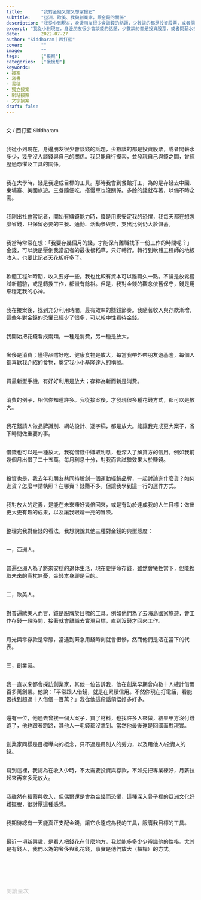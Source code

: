 ```yaml
---
title:       "我對金錢又懼又想掌握它"
subtitle:    "亞洲、歐美、我與創業家，跟金錢的關係"
description: "我從小到現在，身邊朋友很少會談錢的話題，少數談的都是投資股票，或者問薪水多少，幾乎沒人談錢與自己的關係。我只能自行摸索，並發現自己與錢之間，曾經歷過恐懼及工具的關係..."
excerpt: "我從小到現在，身邊朋友很少會談錢的話題，少數談的都是投資股票，或者問薪水多少，幾乎沒人談錢與自己的關係。我只能自行摸索，並發現自己與錢之間，曾經歷過恐懼及工具的關係..."
date:        2022-07-27
author: "Siddharam｜西打藍"
cover:       ""
image:       ""
tags:        ["接案"]
categories:  ["慢慢想"]
keywords:
- 接案
- 寫書
- 書稿
- 獨立接案
- 網站接案
- 文字接案
draft: false
---
```


<article style="font-family: 'Noto Sans TC', '微軟正黑體', sans-serif; font-weight: 300;">

<br>文 / 西打藍 Siddharam<br><br>

我從小到現在，身邊朋友很少會談錢的話題，少數談的都是投資股票，或者問薪水多少，幾乎沒人談錢與自己的關係。我只能自行摸索，並發現自己與錢之間，曾經歷過恐懼及工具的關係。<br><br>

我在大學時，錢是我達成目標的工具。那時我會到餐館打工，為的是存錢去中國、柬埔寨、美國旅遊。三餐隨便吃，搭慢車也沒關係。多餘的錢就存著，以備不時之需。<br><br>

我剛出社會當記者，開始有賺錢能力時，錢是用來安定我的恐懼，我每天都在想怎麼省錢，只保留必要的三餐、通勤、活動參與費，支出比例仍大於儲蓄。<br><br>

我當時常常在想：「我要存幾個月的錢，才能保有離職找下一份工作的時間呢？」金錢，可以說是壓倒我當記者的最後根稻草，只好轉行。轉行到軟體工程師的地板收入，也要比記者天花板好多了。<br><br>

軟體工程師時期，收入要好一些。我也比較有資本可以離職久一點。不論是放鬆嘗試新體驗，或是轉換工作，都蠻有餘裕。但是，我對金錢的觀念依舊保守，錢是用來穩定我的心神。<br><br>

我在接案後，找到充分利用時間，最有效率的賺錢節奏。我隨著收入與存款漸增，這些年對金錢的恐懼已經少了很多，可以較中性看待金錢。<br><br>

我開始把花錢看成兩類，一種是消費，另一種是放大。<br><br>

奢侈是消費；懂得品嚐好吃、健康食物是放大，每當我帶外帶朋友遊基隆，每個人都喜歡我介紹的食物，奠定我小小基隆達人的稱號。<br><br>

買最新型手機，有好好利用是放大；存粹為新而新是消費。<br><br>

消費的例子，相信你知道許多。我從接案後，才發現很多種花錢方式，都可以是放大。<br><br>

我花錢請人做品牌識別、網站設計、逐字稿，都是放大。能讓我完成更大案子，省下時間做重要的事。<br><br>

借錢也可以是一種放大，我從借錢中賺取利息，也深入了解貸方的信用。例如我前幾個月出借了二十五萬，每月利息十分，對我而言試驗效果大於賺錢。<br><br>

投資也是，我去年和朋友共同持股創一個運動經銷品牌，一起討論進什麼貨？如何進貨？怎麼申請執照？在哪賣？錢賺不多，但讓我學到這一行的運作方式。<br><br>

我對放大的定義，是能在未來賺好幾倍回來，或是有助於達成我的人生目標：做出更大更有趣的成果，以及讓我眼睛一亮的冒險。<br><br>

整理完我對金錢的看法，我想說說其他三種對金錢的典型態度：<br><br>

一，亞洲人。<br><br>

普遍亞洲人為了將來安穩的退休生活，現在要拼命存錢，雖然會犧牲當下，但能換取未來的高枕無憂，金錢本身即是目的。<br><br>

二，歐美人。<br><br>

對普遍歐美人而言，錢是服膺於目標的工具。例如他們為了去海島國家旅遊，會工作存錢一段時間，接著就會離職去實現目標，直到沒錢才回來工作。<br><br>

月光與零存款是常態，當遇到緊急用錢時刻就會很慘，然而他們是活在當下的代表。<br><br>

三，創業家。<br><br>

我一直以來都會採訪創業家，其他一位告訴我，他在創業早期曾向數十人總計借兩百多萬創業。他說：「平常跟人借錢，就是在累積信用。不然你現在打電話，看能否找到超過十人借個一百萬？」我從他這段話領悟好多好多。<br><br>

還有一位，他過去曾接一個大案子，買了材料，也找許多人來做，結果甲方沒付錢跑了，他也跟著跑路，其他人一毛錢都沒拿到。當然他最後還是回國面對現實。<br><br>

創業家同樣是目標導向的概念，只不過是用別人的勞力，以及用他人/投資人的錢。<br><br>


寫到這裡，我認為在收入少時，不太需要投資與存款，不如先把專業練好，月薪拉起來再來多元放大。<br><br>

我雖然有積蓄與收入，但偶爾還是會為金錢而恐懼，這種深入骨子裡的亞洲文化好難擺脫，很討厭這種感覺。<br><br>

我期待總有一天能真正支配金錢，讓它永遠成為我的工具，服膺我目標的工具。<br><br>

最近一項新興趣，是看人把錢花在什麼地方，我就能多多少少辨識他的性格。尤其是有錢人，我們以為的奢侈與亂花錢，事實是他們放大（槓桿）的方式。<br><br>


<br><br><br>

</article>

<div style="color: #bfbfbf; font-size: 15px;" id="busuanzi_container_page_pv">
  閱讀量<span id="busuanzi_value_page_pv"></span>次
</div>

<script src="../../js/post.js"></script>




